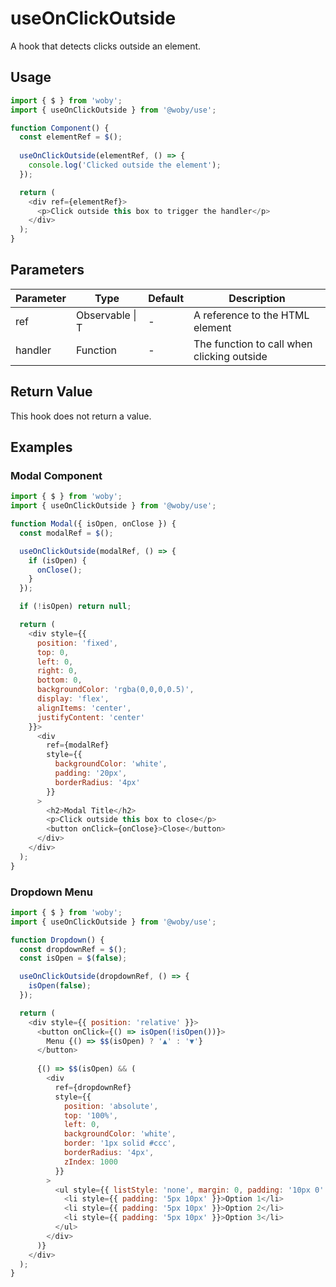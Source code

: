 # useOnClickOutside

A hook that detects clicks outside an element.

## Usage

```javascript
import { $ } from 'woby';
import { useOnClickOutside } from '@woby/use';

function Component() {
  const elementRef = $();
  
  useOnClickOutside(elementRef, () => {
    console.log('Clicked outside the element');
  });

  return (
    <div ref={elementRef}>
      <p>Click outside this box to trigger the handler</p>
    </div>
  );
}
```

## Parameters

| Parameter | Type | Default | Description |
|-----------|------|---------|-------------|
| ref | Observable<T> \| T | - | A reference to the HTML element |
| handler | Function | - | The function to call when clicking outside |

## Return Value

This hook does not return a value.

## Examples

### Modal Component

```javascript
import { $ } from 'woby';
import { useOnClickOutside } from '@woby/use';

function Modal({ isOpen, onClose }) {
  const modalRef = $();

  useOnClickOutside(modalRef, () => {
    if (isOpen) {
      onClose();
    }
  });

  if (!isOpen) return null;

  return (
    <div style={{
      position: 'fixed',
      top: 0,
      left: 0,
      right: 0,
      bottom: 0,
      backgroundColor: 'rgba(0,0,0,0.5)',
      display: 'flex',
      alignItems: 'center',
      justifyContent: 'center'
    }}>
      <div
        ref={modalRef}
        style={{
          backgroundColor: 'white',
          padding: '20px',
          borderRadius: '4px'
        }}
      >
        <h2>Modal Title</h2>
        <p>Click outside this box to close</p>
        <button onClick={onClose}>Close</button>
      </div>
    </div>
  );
}
```

### Dropdown Menu

```javascript
import { $ } from 'woby';
import { useOnClickOutside } from '@woby/use';

function Dropdown() {
  const dropdownRef = $();
  const isOpen = $(false);

  useOnClickOutside(dropdownRef, () => {
    isOpen(false);
  });

  return (
    <div style={{ position: 'relative' }}>
      <button onClick={() => isOpen(!isOpen())}>
        Menu {() => $$(isOpen) ? '▲' : '▼'}
      </button>
      
      {() => $$(isOpen) && (
        <div
          ref={dropdownRef}
          style={{
            position: 'absolute',
            top: '100%',
            left: 0,
            backgroundColor: 'white',
            border: '1px solid #ccc',
            borderRadius: '4px',
            zIndex: 1000
          }}
        >
          <ul style={{ listStyle: 'none', margin: 0, padding: '10px 0' }}>
            <li style={{ padding: '5px 10px' }}>Option 1</li>
            <li style={{ padding: '5px 10px' }}>Option 2</li>
            <li style={{ padding: '5px 10px' }}>Option 3</li>
          </ul>
        </div>
      )}
    </div>
  );
}
```